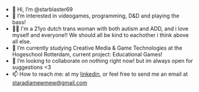 - 👋 Hi, I’m @starblaster69
- 👀 I’m interested in videogames, programming, D&D and playing the bass!
- 👩‍💻 I'm a 21yo dutch trans woman with both autism and ADD, and i love myself and everyone!! We should all be kind to eachother i think above all else.
- 🌱 I’m currently studying Creative Media & Game Technologies at the Hogeschool Rotterdam, current project: Educational Games!
- 💞️ I’m looking to collaborate on nothing right now! but im always open for suggestions <3
- 📫 How to reach me:  at my [linkedin](https://www.linkedin.com/in/roxxanne-noordermeer-05823120b/), or feel free to send me an email at staradiamewmew@gmail.com

<!---
starblaster69/starblaster69 is a ✨ special ✨ repository because its `README.md` (this file) appears on your GitHub profile.
You can click the Preview link to take a look at your changes.
--->
